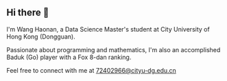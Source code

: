 ## Hi there 👋

I'm Wang Haonan, a Data Science Master's student at City University of Hong Kong (Dongguan).

Passionate about programming and mathematics, I'm also an accomplished Baduk (Go) player with a Fox 8-dan ranking.

Feel free to connect with me at 72402966@cityu-dg.edu.cn

